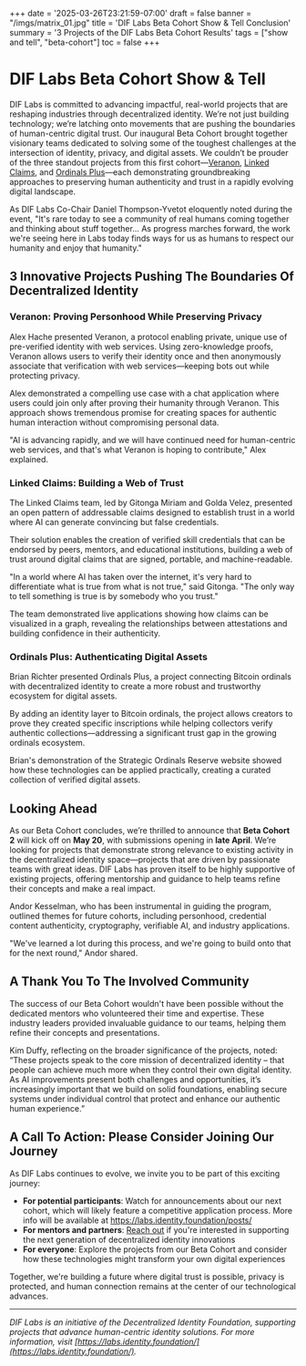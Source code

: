 +++
date = '2025-03-26T23:21:59-07:00'
draft = false
banner = "/imgs/matrix_01.jpg"
title = 'DIF Labs Beta Cohort Show & Tell Conclusion'
summary = '3 Projects of the DIF Labs Beta Cohort Results'
tags = ["show and tell", "beta-cohort"]
toc = false
+++

# **DIF Labs Beta Cohort Show & Tell**

DIF Labs is committed to advancing impactful, real-world projects that are reshaping industries through decentralized identity. We’re not just building technology; we’re latching onto movements that are pushing the boundaries of human-centric digital trust. Our inaugural Beta Cohort brought together visionary teams dedicated to solving some of the toughest challenges at the intersection of identity, privacy, and digital assets. We couldn’t be prouder of the three standout projects from this first cohort—[Veranon](https://github.com/decentralized-identity/labs-veranon/tree/main), [Linked Claims](https://github.com/decentralized-identity/labs-linkedclaims), and [Ordinals Plus](https://github.com/decentralized-identity/labs-ordinals-plus)—each demonstrating groundbreaking approaches to preserving human authenticity and trust in a rapidly evolving digital landscape.

As DIF Labs Co-Chair Daniel Thompson-Yvetot eloquently noted during the event, "It's rare today to see a community of real humans coming together and thinking about stuff together... As progress marches forward, the work we're seeing here in Labs today finds ways for us as humans to respect our humanity and enjoy that humanity."

## **3 Innovative Projects Pushing The Boundaries Of Decentralized Identity** 

### **Veranon: Proving Personhood While Preserving Privacy**

Alex Hache presented Veranon, a protocol enabling private, unique use of pre-verified identity with web services. Using zero-knowledge proofs, Veranon allows users to verify their identity once and then anonymously associate that verification with web services—keeping bots out while protecting privacy.

Alex demonstrated a compelling use case with a chat application where users could join only after proving their humanity through Veranon. This approach shows tremendous promise for creating spaces for authentic human interaction without compromising personal data.

"AI is advancing rapidly, and we will have continued need for human-centric web services, and that's what Veranon is hoping to contribute," Alex explained.

### **Linked Claims: Building a Web of Trust**

The Linked Claims team, led by Gitonga Miriam and Golda Velez, presented an open pattern of addressable claims designed to establish trust in a world where AI can generate convincing but false credentials.

Their solution enables the creation of verified skill credentials that can be endorsed by peers, mentors, and educational institutions, building a web of trust around digital claims that are signed, portable, and machine-readable.

"In a world where AI has taken over the internet, it's very hard to differentiate what is true from what is not true," said Gitonga. "The only way to tell something is true is by somebody who you trust."

The team demonstrated live applications showing how claims can be visualized in a graph, revealing the relationships between attestations and building confidence in their authenticity.

### **Ordinals Plus: Authenticating Digital Assets**

Brian Richter presented Ordinals Plus, a project connecting Bitcoin ordinals with decentralized identity to create a more robust and trustworthy ecosystem for digital assets.

By adding an identity layer to Bitcoin ordinals, the project allows creators to prove they created specific inscriptions while helping collectors verify authentic collections—addressing a significant trust gap in the growing ordinals ecosystem.

Brian's demonstration of the Strategic Ordinals Reserve website showed how these technologies can be applied practically, creating a curated collection of verified digital assets.

## Looking Ahead

As our Beta Cohort concludes, we’re thrilled to announce that **Beta Cohort 2** will kick off on **May 20**, with submissions opening in **late April**. We’re looking for projects that demonstrate strong relevance to existing activity in the decentralized identity space—projects that are driven by passionate teams with great ideas. DIF Labs has proven itself to be highly supportive of existing projects, offering mentorship and guidance to help teams refine their concepts and make a real impact.

Andor Kesselman, who has been instrumental in guiding the program, outlined themes for future cohorts, including personhood, credential content authenticity, cryptography, verifiable AI, and industry applications.  

 "We've learned a lot during this process, and we're going to build onto that for the next round," Andor shared.

## **A Thank You To The Involved Community** 

The success of our Beta Cohort wouldn't have been possible without the dedicated mentors who volunteered their time and expertise. These industry leaders provided invaluable guidance to our teams, helping them refine their concepts and presentations.

Kim Duffy, reflecting on the broader significance of the projects, noted: “These projects speak to the core mission of decentralized identity – that people can achieve much more when they control their own digital identity. As AI improvements present both challenges and opportunities, it’s increasingly important that we build on solid foundations, enabling secure systems under individual control that protect and enhance our authentic human experience.”

## **A Call To Action: Please Consider Joining Our Journey**

As DIF Labs continues to evolve, we invite you to be part of this exciting journey:

* **For potential participants**: Watch for announcements about our next cohort, which will likely feature a competitive application process. More info will be available at https://labs.identity.foundation/posts/  
* **For mentors and partners**: [Reach out](https://forms.gle/d37RnUQEFHK3kGAR6) if you're interested in supporting the next generation of decentralized identity innovations  
* **For everyone**: Explore the projects from our Beta Cohort and consider how these technologies might transform your own digital experiences

Together, we're building a future where digital trust is possible, privacy is protected, and human connection remains at the center of our technological advances.

---

*DIF Labs is an initiative of the Decentralized Identity Foundation, supporting projects that advance human-centric identity solutions. For more information, visit [https://labs.identity.foundation/](https://labs.identity.foundation/).*

